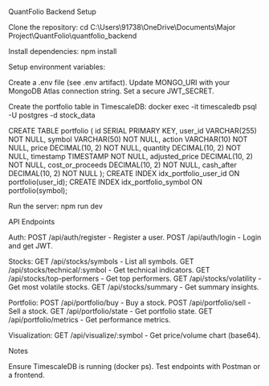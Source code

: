 QuantFolio Backend
Setup

Clone the repository:
cd C:\Users\91738\OneDrive\Documents\Major Project\QuantFolio\quantfolio_backend


Install dependencies:
npm install


Setup environment variables:

Create a .env file (see .env artifact).
Update MONGO_URI with your MongoDB Atlas connection string.
Set a secure JWT_SECRET.


Create the portfolio table in TimescaleDB:
docker exec -it timescaledb psql -U postgres -d stock_data

CREATE TABLE portfolio (
    id SERIAL PRIMARY KEY,
    user_id VARCHAR(255) NOT NULL,
    symbol VARCHAR(50) NOT NULL,
    action VARCHAR(10) NOT NULL,
    price DECIMAL(10, 2) NOT NULL,
    quantity DECIMAL(10, 2) NOT NULL,
    timestamp TIMESTAMP NOT NULL,
    adjusted_price DECIMAL(10, 2) NOT NULL,
    cost_or_proceeds DECIMAL(10, 2) NOT NULL,
    cash_after DECIMAL(10, 2) NOT NULL
);
CREATE INDEX idx_portfolio_user_id ON portfolio(user_id);
CREATE INDEX idx_portfolio_symbol ON portfolio(symbol);


Run the server:
npm run dev



API Endpoints

Auth:
POST /api/auth/register - Register a user.
POST /api/auth/login - Login and get JWT.


Stocks:
GET /api/stocks/symbols - List all symbols.
GET /api/stocks/technical/:symbol - Get technical indicators.
GET /api/stocks/top-performers - Get top performers.
GET /api/stocks/volatility - Get most volatile stocks.
GET /api/stocks/summary - Get summary insights.


Portfolio:
POST /api/portfolio/buy - Buy a stock.
POST /api/portfolio/sell - Sell a stock.
GET /api/portfolio/state - Get portfolio state.
GET /api/portfolio/metrics - Get performance metrics.


Visualization:
GET /api/visualize/:symbol - Get price/volume chart (base64).



Notes

Ensure TimescaleDB is running (docker ps).
Test endpoints with Postman or a frontend.

